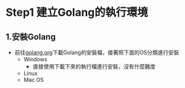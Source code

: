 # Step1 建立Golang的執行環境

## 1.安裝Golang
* 前往[golang.org](https://golang.org/dl/)下載Golang的安裝檔，接著照下面的OS分類進行安裝
  * Windows
    * 直接使用下載下來的執行檔進行安裝，沒有什麼難度
  * Linux
  * Mac OS